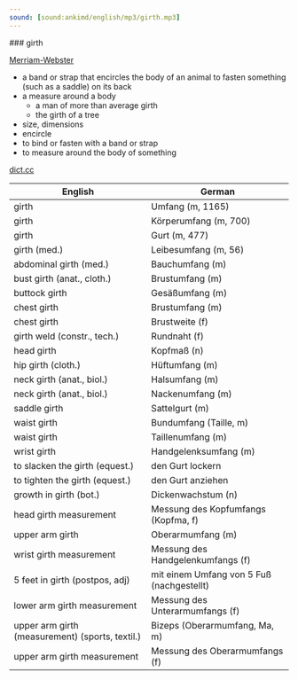 ```yaml
---
sound: [sound:ankimd/english/mp3/girth.mp3]
---
```


\### girth

[Merriam-Webster](https://www.merriam-webster.com/dictionary/girth)

- a band or strap that encircles the body of an animal to fasten something (such as a saddle) on its back
- a measure around a body
    - a man of more than average girth
    - the girth of a tree
- size, dimensions
- encircle
- to bind or fasten with a band or strap
- to measure around the body of something

[dict.cc](https://www.dict.cc/girth)

| English        | German       |
| -------------- | ------------ |
| girth | Umfang (m, 1165) |
| girth | Körperumfang (m, 700) |
| girth | Gurt (m, 477) |
| girth (med.) | Leibesumfang (m, 56) |
| abdominal girth (med.) | Bauchumfang (m) |
| bust girth (anat., cloth.) | Brustumfang (m) |
| buttock girth | Gesäßumfang (m) |
| chest girth | Brustumfang (m) |
| chest girth | Brustweite (f) |
| girth weld (constr., tech.) | Rundnaht (f) |
| head girth | Kopfmaß (n) |
| hip girth (cloth.) | Hüftumfang (m) |
| neck girth (anat., biol.) | Halsumfang (m) |
| neck girth (anat., biol.) | Nackenumfang (m) |
| saddle girth | Sattelgurt (m) |
| waist girth | Bundumfang (Taille, m) |
| waist girth | Taillenumfang (m) |
| wrist girth | Handgelenksumfang (m) |
| to slacken the girth (equest.) | den Gurt lockern |
| to tighten the girth (equest.) | den Gurt anziehen |
| growth in girth (bot.) | Dickenwachstum (n) |
| head girth measurement | Messung des Kopfumfangs (Kopfma, f) |
| upper arm girth <UAG> | Oberarmumfang <OAU> (m) |
| wrist girth measurement | Messung des Handgelenkumfangs (f) |
| 5 feet in girth (postpos, adj) | mit einem Umfang von 5 Fuß (nachgestellt) |
| lower arm girth measurement | Messung des Unterarmumfangs (f) |
| upper arm girth (measurement) (sports, textil.) | Bizeps (Oberarmumfang, Ma, m) |
| upper arm girth measurement | Messung des Oberarmumfangs (f) |
